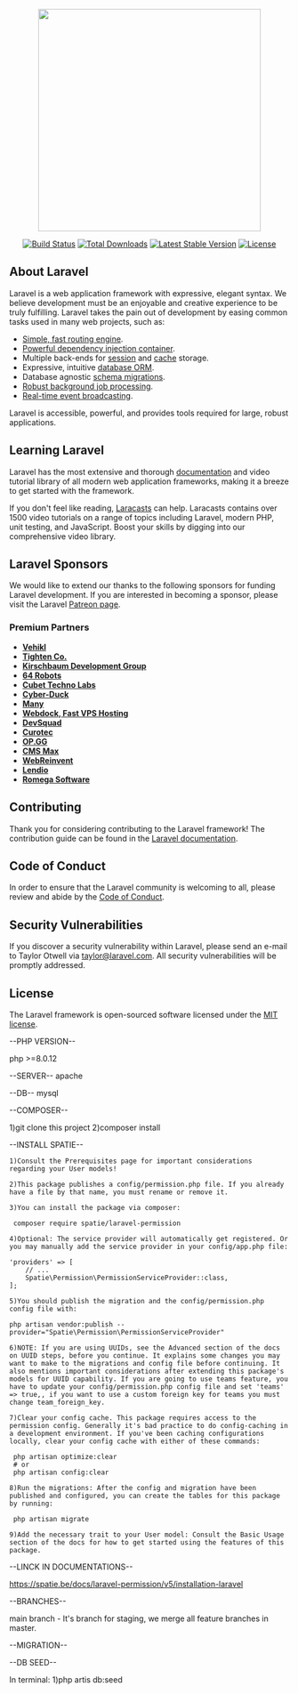 <p align="center"><a href="https://laravel.com" target="_blank"><img src="https://raw.githubusercontent.com/laravel/art/master/logo-lockup/5%20SVG/2%20CMYK/1%20Full%20Color/laravel-logolockup-cmyk-red.svg" width="400"></a></p>

<p align="center">
<a href="https://travis-ci.org/laravel/framework"><img src="https://travis-ci.org/laravel/framework.svg" alt="Build Status"></a>
<a href="https://packagist.org/packages/laravel/framework"><img src="https://img.shields.io/packagist/dt/laravel/framework" alt="Total Downloads"></a>
<a href="https://packagist.org/packages/laravel/framework"><img src="https://img.shields.io/packagist/v/laravel/framework" alt="Latest Stable Version"></a>
<a href="https://packagist.org/packages/laravel/framework"><img src="https://img.shields.io/packagist/l/laravel/framework" alt="License"></a>
</p>

## About Laravel

Laravel is a web application framework with expressive, elegant syntax. We believe development must be an enjoyable and creative experience to be truly fulfilling. Laravel takes the pain out of development by easing common tasks used in many web projects, such as:

- [Simple, fast routing engine](https://laravel.com/docs/routing).
- [Powerful dependency injection container](https://laravel.com/docs/container).
- Multiple back-ends for [session](https://laravel.com/docs/session) and [cache](https://laravel.com/docs/cache) storage.
- Expressive, intuitive [database ORM](https://laravel.com/docs/eloquent).
- Database agnostic [schema migrations](https://laravel.com/docs/migrations).
- [Robust background job processing](https://laravel.com/docs/queues).
- [Real-time event broadcasting](https://laravel.com/docs/broadcasting).

Laravel is accessible, powerful, and provides tools required for large, robust applications.

## Learning Laravel

Laravel has the most extensive and thorough [documentation](https://laravel.com/docs) and video tutorial library of all modern web application frameworks, making it a breeze to get started with the framework.

If you don't feel like reading, [Laracasts](https://laracasts.com) can help. Laracasts contains over 1500 video tutorials on a range of topics including Laravel, modern PHP, unit testing, and JavaScript. Boost your skills by digging into our comprehensive video library.

## Laravel Sponsors

We would like to extend our thanks to the following sponsors for funding Laravel development. If you are interested in becoming a sponsor, please visit the Laravel [Patreon page](https://patreon.com/taylorotwell).

### Premium Partners

- **[Vehikl](https://vehikl.com/)**
- **[Tighten Co.](https://tighten.co)**
- **[Kirschbaum Development Group](https://kirschbaumdevelopment.com)**
- **[64 Robots](https://64robots.com)**
- **[Cubet Techno Labs](https://cubettech.com)**
- **[Cyber-Duck](https://cyber-duck.co.uk)**
- **[Many](https://www.many.co.uk)**
- **[Webdock, Fast VPS Hosting](https://www.webdock.io/en)**
- **[DevSquad](https://devsquad.com)**
- **[Curotec](https://www.curotec.com/services/technologies/laravel/)**
- **[OP.GG](https://op.gg)**
- **[CMS Max](https://www.cmsmax.com/)**
- **[WebReinvent](https://webreinvent.com/?utm_source=laravel&utm_medium=github&utm_campaign=patreon-sponsors)**
- **[Lendio](https://lendio.com)**
- **[Romega Software](https://romegasoftware.com)**

## Contributing

Thank you for considering contributing to the Laravel framework! The contribution guide can be found in the [Laravel documentation](https://laravel.com/docs/contributions).

## Code of Conduct

In order to ensure that the Laravel community is welcoming to all, please review and abide by the [Code of Conduct](https://laravel.com/docs/contributions#code-of-conduct).

## Security Vulnerabilities

If you discover a security vulnerability within Laravel, please send an e-mail to Taylor Otwell via [taylor@laravel.com](mailto:taylor@laravel.com). All security vulnerabilities will be promptly addressed.

## License

The Laravel framework is open-sourced software licensed under the [MIT license](https://opensource.org/licenses/MIT).

--PHP VERSION--

php >=8.0.12

--SERVER--
apache

--DB--
mysql

--COMPOSER--

1)git clone this project
2)composer install

--INSTALL SPATIE--

    1)Consult the Prerequisites page for important considerations regarding your User models!

    2)This package publishes a config/permission.php file. If you already have a file by that name, you must rename or remove it.

    3)You can install the package via composer:

     composer require spatie/laravel-permission

    4)Optional: The service provider will automatically get registered. Or you may manually add the service provider in your config/app.php file:

    'providers' => [
        // ...
        Spatie\Permission\PermissionServiceProvider::class,
    ];

    5)You should publish the migration and the config/permission.php config file with:

    php artisan vendor:publish --provider="Spatie\Permission\PermissionServiceProvider"

    6)NOTE: If you are using UUIDs, see the Advanced section of the docs on UUID steps, before you continue. It explains some changes you may want to make to the migrations and config file before continuing. It also mentions important considerations after extending this package's models for UUID capability. If you are going to use teams feature, you have to update your config/permission.php config file and set 'teams' => true,, if you want to use a custom foreign key for teams you must change team_foreign_key.

    7)Clear your config cache. This package requires access to the permission config. Generally it's bad practice to do config-caching in a development environment. If you've been caching configurations locally, clear your config cache with either of these commands:

     php artisan optimize:clear
     # or
     php artisan config:clear

    8)Run the migrations: After the config and migration have been published and configured, you can create the tables for this package by running:

     php artisan migrate

    9)Add the necessary trait to your User model: Consult the Basic Usage section of the docs for how to get started using the features of this package.

--LINCK IN DOCUMENTATIONS--

https://spatie.be/docs/laravel-permission/v5/installation-laravel

--BRANCHES--

main branch - It's branch for staging, we merge all feature branches in master.

--MIGRATION--

--DB SEED--

In terminal:
1)php artis db:seed 
